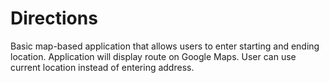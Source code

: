 Directions
==========

Basic map-based application that allows users to enter starting and ending location. Application will display route on Google Maps. User can use current location instead of entering address.
